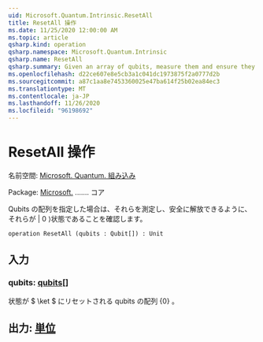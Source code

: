 ```yaml
---
uid: Microsoft.Quantum.Intrinsic.ResetAll
title: ResetAll 操作
ms.date: 11/25/2020 12:00:00 AM
ms.topic: article
qsharp.kind: operation
qsharp.namespace: Microsoft.Quantum.Intrinsic
qsharp.name: ResetAll
qsharp.summary: Given an array of qubits, measure them and ensure they are in the |0⟩ state such that they can be safely released.
ms.openlocfilehash: d22ce607e8e5cb3a1c041dc1973875f2a0777d2b
ms.sourcegitcommit: a87c1aa8e7453360025e47ba614f25b02ea84ec3
ms.translationtype: MT
ms.contentlocale: ja-JP
ms.lasthandoff: 11/26/2020
ms.locfileid: "96198692"
---
```

# <a name="resetall-operation"></a>ResetAll 操作

名前空間: [Microsoft. Quantum. 組み込み](xref:Microsoft.Quantum.Intrinsic)

Package: [Microsoft.](https://nuget.org/packages/Microsoft.Quantum.QSharp.Core) ....... コア


Qubits の配列を指定した場合は、それらを測定し、安全に解放できるように、それらが | 0 ⟩状態であることを確認します。

```qsharp
operation ResetAll (qubits : Qubit[]) : Unit
```


## <a name="input"></a>入力

### <a name="qubits--qubit"></a>qubits: [qubits](xref:microsoft.quantum.lang-ref.qubit)[]

状態が $ \ket $ にリセットされる qubits の配列 {0} 。



## <a name="output--unit"></a>出力: [単位](xref:microsoft.quantum.lang-ref.unit)


